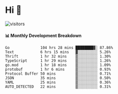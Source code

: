 # Hi 👋
 
![visitors](https://visitor-badge.glitch.me/badge?page_id=sorcererxw.sorcererx)

#### 📊 Monthly Development Breakdown

<!--START_SECTION:waka-->
```text
Go              104 hrs 28 mins ████████▓░ 87.86%
Text            6 hrs 15 mins   ▓░░░░░░░░░ 5.26%
Thrift          1 hr 32 mins    ▒░░░░░░░░░ 1.30%
TypeScript      1 hr 29 mins    ▒░░░░░░░░░ 1.26%
go.mod          1 hr 18 mins    ▒░░░░░░░░░ 1.09%
protobuf        1 hr 6 mins     ▒░░░░░░░░░ 0.93%
Protocol Buffer 50 mins         ▒░░░░░░░░░ 0.71%
JSON            35 mins         ▒░░░░░░░░░ 0.50%
YAML            25 mins         ▒░░░░░░░░░ 0.36%
AUTO_DETECTED   22 mins         ▒░░░░░░░░░ 0.31%
```
<!--END_SECTION:waka-->
